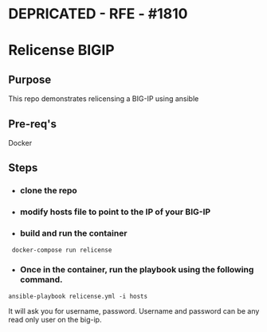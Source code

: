 
# DEPRICATED - RFE - #1810


# Relicense BIGIP

## Purpose

This repo demonstrates relicensing a BIG-IP using ansible

## Pre-req's

Docker

## Steps

* ### clone the repo

* ### modify hosts file to point to the IP of your BIG-IP

* ### build and run the container

``` docker-compose run relicense```

* ### Once in the container, run the playbook using the following command.

``` ansible-playbook relicense.yml -i hosts ```

It will ask you for username, password. Username and password can be any read only user on the big-ip. 

